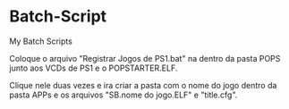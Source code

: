 # Batch-Script
My Batch Scripts

Coloque o arquivo "Registrar Jogos de PS1.bat" na dentro da pasta POPS junto aos VCDs de PS1 e o POPSTARTER.ELF.

Clique nele duas vezes e ira criar a pasta com o nome do jogo dentro da pasta APPs e os arquivos "SB.nome do jogo.ELF" e "title.cfg".
